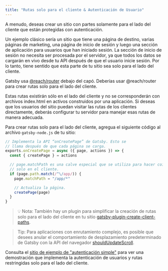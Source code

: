 ```yaml
---
title: "Rutas solo para el cliente & Autenticación de Usuario"
---
```


A menudo, deseas crear un sitio con partes solamente para el lado del cliente que están protegidas con autenticación.

Un ejemplo clásico sería un sitio que tiene una página de destino, varias páginas de marketing, una página de inicio de sesión y luego una sección de aplicación para usuarios que han iniciado sesión. La sección de inicio de sesión no necesita ser procesada por el servidor, ya que todos los datos se cargarán en vivo desde tu API después de que el usuario inicie sesión. Por lo tanto, tiene sentido que esta parte de tu sitio sea solo para el lado del cliente.

Gatsby usa [@reach/router](https://reach.tech/router/) debajo del capó. Deberías usar @reach/router para crear rutas solo para el lado del cliente.

Estas rutas existirán sólo en el lado del cliente y no se corresponderán con archivos index.html en activos construidos por una aplicación. Si deseas que los usuarios del sitio puedan visitar las rutas de los clientes directamente, deberás configurar tu servidor para manejar esas rutas de manera adecuada.

Para crear rutas solo para el lado del cliente, agregua el siguiente código al archivo `gatsby-node.js` de tu sitio:

```javascript:title=gatsby-node.js
// Implementa la API “onCreatePage” de Gatsby. Esto se
// llama después de que cada página se carga.
exports.onCreatePage = async ({ page, actions }) => {
  const { createPage } = actions

  // page.matchPath es una calve especial que se utiliza para hacer coincidir páginas
  // solo en el cliente.
  if (page.path.match(/^\/app/)) {
    page.matchPath = "/app/*"

    // Actualiza la página.
    createPage(page)
  }
}
```

> 💡 Nota: También hay un plugin para simplificar la creación de rutas solo para el lado del cliente en tu sitio
> [gatsby-plugin-create-client-paths](/packages/gatsby-plugin-create-client-paths/).

> Tip: Para aplicaciones con enrutamiento complejo, es posible que desees anular el comportamiento de desplazamiento predeterminado de Gatsby con la API del navegador [shouldUpdateScroll](/docs/browser-apis/#shouldUpdateScroll).

Consulta el [sitio de ejemplo de "autenticación simple"](https://github.com/gatsbyjs/gatsby/blob/master/examples/simple-auth/) para ver una demostración que implementa la autenticación de usuarios y rutas restringidas solo para el lado del cliente.
